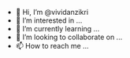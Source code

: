 - 👋 Hi, I’m @vividanzikri
- 👀 I’m interested in ...
- 🌱 I’m currently learning ...
- 💞️ I’m looking to collaborate on ...
- 📫 How to reach me ...

<!---
vividanzikri/vividanzikri is a ✨ special ✨ repository because its `README.md` (this file) appears on your GitHub profile.
You can click the Preview link to take a look at your changes.
--->
